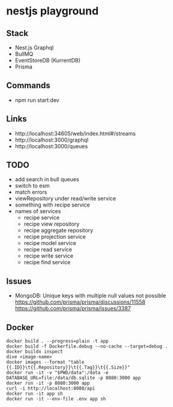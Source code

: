 # nestjs playground

## Stack

- Nest.js Graphql
- BullMQ
- EventStoreDB (KurrentDB)
- Prisma

## Commands

- npm run start:dev

## Links

- http://localhost:34605/web/index.html#/streams
- http://localhost:3000/graphql
- http://localhost:3000/queues

## TODO

- add search in bull queues
- switch to esm
- match errors
- viewRepository under read/write service
- something with recipe service
- names of services
  - recipe service
  - recipe view repository
  - recipe aggregate repository
  - recipe projection service
  - recipe model service
  - recipe read service
  - recipe write service
  - recipe find service

## Issues

- MongoDB: Unique keys with multiple null values not possible https://github.com/prisma/prisma/discussions/11558 https://github.com/prisma/prisma/issues/3387

## Docker

```
docker build . --progress=plain -t app
docker build -f Dockerfile.debug --no-cache --target=debug .
docker buildx inspect
dive <image-name>
docker images --format "table {{.ID}}\t{{.Repository}}\t{{.Tag}}\t{{.Size}}"
docker run -it -v "$PWD/data":/data -e DATABASE_URL=file:/data/db.sqlite -p 8080:3000 app
docker run -it -p 8080:3000 app
curl -i http://localhost:8080/api
docker run -it app sh
docker run -it --env-file .env app sh
```
